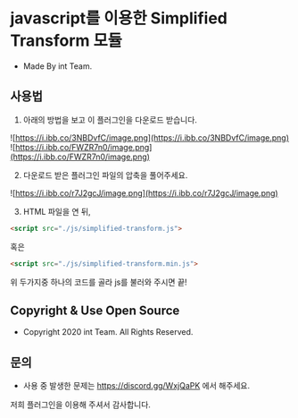 # javascript를 이용한 Simplified Transform 모듈
+ Made By int Team.

## 사용법
1. 아래의 방법을 보고 이 플러그인을 다운로드 받습니다.

![https://i.ibb.co/3NBDvfC/image.png](https://i.ibb.co/3NBDvfC/image.png)
![https://i.ibb.co/FWZR7n0/image.png](https://i.ibb.co/FWZR7n0/image.png)

2. 다운로드 받은 플러그인 파일의 압축을 풀어주세요.

![https://i.ibb.co/r7J2gcJ/image.png](https://i.ibb.co/r7J2gcJ/image.png)

3. HTML 파일을 연 뒤, 

```html
<script src="./js/simplified-transform.js">
```

혹은

```html
<script src="./js/simplified-transform.min.js">
```

위 두가지중 하나의 코드를 골라 js를 불러와 주시면 끝!

## Copyright & Use Open Source
+ Copyright 2020 int Team. All Rights Reserved.

## 문의
+ 사용 중 발생한 문제는 https://discord.gg/WxjQaPK 에서 해주세요.

저희 플러그인을 이용해 주셔서 감사합니다.
